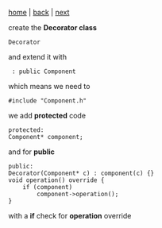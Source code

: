 [home](./page01.md) | [back](./page03.md) | [next](./page03.md)

create the **Decorator class**
```
Decorator
```
and extend it with
```
 : public Component
```
which means we need to
```
#include "Component.h"
```
we add **protected** code
```
protected:
Component* component;
```
and for **public**
```
public:
Decorator(Component* c) : component(c) {}
void operation() override {
    if (component)
        component->operation();
}
```
with a **if** check for **operation** override
